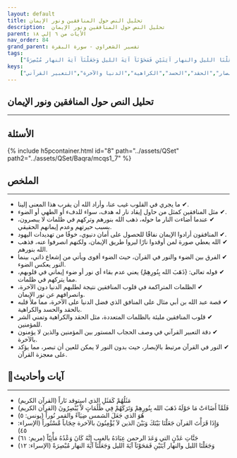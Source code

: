 ```yaml
---
layout: default
title: تحليل النص حول المنافقين ونور الإيمان
description:  تحليل النص حول المنافقين ونور الإيمان
parent: الأيات من ٦ إلي ١٨
nav_order: 84
grand_parent: تفسير الشعراوي - سورة البقرة
tags: 
    ["مَثَلُهُمْ كَمَثَلِ الذي استوقد نَاراً","فَلَمَّآ أَضَاءَتْ مَا حَوْلَهُ ذَهَبَ الله بِنُورِهِمْ وَتَرَكَهُمْ فِي ظُلُمَاتٍ لاَّ يُبْصِرُونَ","هُوَ الذي جَعَلَ الشمس ضِيَآءً والقمر نُوراً","وَإِذَا قَرَأْتَ القرآن جَعَلْنَا بَيْنَكَ وَبَيْنَ الذين لاَ يُؤْمِنُونَ بالآخرة حِجَاباً مَّسْتُوراً","جَنَّاتِ عَدْنٍ التي وَعَدَ الرحمن عِبَادَهُ بالغيب إِنَّهُ كَانَ وَعْدُهُ مَأْتِيّاً","وَجَعَلْنَا الليل والنهار آيَتَيْنِ فَمَحَوْنَآ آيَةَ الليل وَجَعَلْنَآ آيَةَ النهار مُبْصِرَةً"]
keys:
    ["المنافقون","نور الإيمان","الظلمات","القرآن","الإبصار","الحقد","الحسد","الكراهية","الدنيا والآخرة","التعبير القرآني"]
---
```

## ‏تحليل النص حول المنافقين ونور الإيمان
***
## الأسئلة 
{% include h5pcontainer.html id="8" path="../assets/QSet" path2="../assets/QSet/Baqra/mcqs1_7" %}
## الملخص
***
- ‏✔ ما يجري في القلوب غيب عنا، وأراد الله أن يقرب هذا المعنى إلينا. 
- ‏✔ مثل المنافقين كمثل من حاول إيقاد نار له هدف، سواء للدفء أو الطهي أو الضوء. 
- ‏✔ عندما أضاءت النار ما حوله، ذهب الله بنورهم وتركهم في ظلمات لا يبصرون، بسبب حيرتهم وعدم إيمانهم الحقيقي. 
- ‏✔ المنافقون أرادوا الإيمان نفاقًا للحصول على أمان دنيوي، خوفًا من تهديدات اليهود. 
- ‏✔ الله يعطي صورة لمن أوقدوا نارًا ليروا طريق الإيمان، ولكنهم انصرفوا عنه، فذهب الله بنورهم. 
- ‏✔ الفرق بين الضوء والنور في القرآن، حيث الضوء أقوى ويأتي من إشعاع ذاتي، بينما النور يعكس الضوء. 
- ‏✔ قوله تعالى: {ذَهَبَ الله بِنُورِهِمْ} يعني عدم بقاء أي نور أو ضوء إيماني في قلوبهم، مما يتركهم في ظلمات. 
- ‏✔ الظلمات المتراكمة في قلوب المنافقين نتيجة لطلبهم الدنيا دون الآخرة، وانصرافهم عن نور الإيمان. 
- ‏✔ قصة عبد الله بن أبي مثال على المنافق الذي فضل الدنيا على الآخرة، مما ملأ قلبه بالحقد والحسد والكراهية. 
- ‏✔ قلوب المنافقين مليئة بالظلمات المتعددة، مثل الحقد والكراهية وتمني الشر للمؤمنين. 
- ‏✔ دقة التعبير القرآني في وصف الحجاب المستور بين المؤمنين والذين لا يؤمنون بالآخرة. 
- ‏✔ النور في القرآن مرتبط بالإبصار، حيث بدون النور لا يمكن للعين أن تبصر، مما يؤكد على معجزة القرآن. 

## 📜آيات وأحاديث
***
- ‏مَثَلُهُمْ كَمَثَلِ الذي استوقد نَاراً (القرآن الكريم)
- ‏فَلَمَّآ أَضَاءَتْ مَا حَوْلَهُ ذَهَبَ الله بِنُورِهِمْ وَتَرَكَهُمْ فِي ظُلُمَاتٍ لاَّ يُبْصِرُونَ (القرآن الكريم)
- ‏هُوَ الذي جَعَلَ الشمس ضِيَآءً والقمر نُوراً (يونس: ٥)
- ‏وَإِذَا قَرَأْتَ القرآن جَعَلْنَا بَيْنَكَ وَبَيْنَ الذين لاَ يُؤْمِنُونَ بالآخرة حِجَاباً مَّسْتُوراً (الإسراء: ٤٥)
- ‏جَنَّاتِ عَدْنٍ التي وَعَدَ الرحمن عِبَادَهُ بالغيب إِنَّهُ كَانَ وَعْدُهُ مَأْتِيّاً (مريم: ٦١)
- ‏وَجَعَلْنَا الليل والنهار آيَتَيْنِ فَمَحَوْنَآ آيَةَ الليل وَجَعَلْنَآ آيَةَ النهار مُبْصِرَةً (الإسراء: ١٢)

